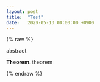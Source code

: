 ```yaml
---
layout: post
title:  "Test"
date:   2020-05-13 00:00:00 +0900
---
```

{% raw %}

abstract

<!-- more -->

<b> Theorem. </b> theorem

{% endraw %}
